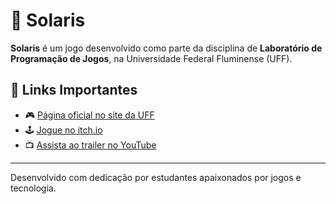 # 🌌 Solaris

**Solaris** é um jogo desenvolvido como parte da disciplina de **Laboratório de Programação de Jogos**, na Universidade Federal Fluminense (UFF).

## 🔗 Links Importantes

- 🎮 [Página oficial no site da UFF](http://www2.ic.uff.br/pplay/solaris/)
- 🕹️ [Jogue no itch.io](https://twoangels.itch.io/solaris)
- 📺 [Assista ao trailer no YouTube](https://www.youtube.com/watch?v=F97ZzXxZ4A4)

---

Desenvolvido com dedicação por estudantes apaixonados por jogos e tecnologia.

